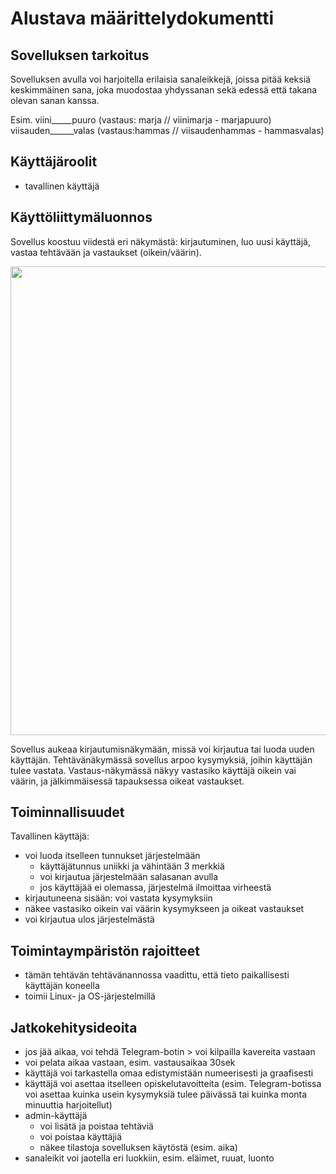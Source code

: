 # Alustava määrittelydokumentti

## Sovelluksen tarkoitus
Sovelluksen avulla voi harjoitella erilaisia sanaleikkejä, joissa pitää keksiä keskimmäinen sana, joka muodostaa yhdyssanan sekä edessä että takana olevan sanan kanssa. 

Esim.
viini_____puuro (vastaus: marja // viinimarja - marjapuuro)
viisauden______valas (vastaus:hammas // viisaudenhammas - hammasvalas)

## Käyttäjäroolit
- tavallinen käyttäjä

## Käyttöliittymäluonnos
Sovellus koostuu viidestä eri näkymästä: kirjautuminen, luo uusi käyttäjä, vastaa tehtävään ja vastaukset (oikein/väärin).

<img src="https://raw.githubusercontent.com/sinilandia/otm-harkka/master/dokumentaatio/kuvat/kayttoliittymaluonnos_v1.JPG" width="750">

Sovellus aukeaa kirjautumisnäkymään, missä voi kirjautua tai luoda uuden käyttäjän.
Tehtävänäkymässä sovellus arpoo kysymyksiä, joihin käyttäjän tulee vastata.
Vastaus-näkymässä näkyy vastasiko käyttäjä oikein vai väärin, ja jälkimmäisessä tapauksessa oikeat vastaukset.

## Toiminnallisuudet
Tavallinen käyttäjä:
- voi luoda itselleen tunnukset järjestelmään 
	- käyttäjätunnus uniikki ja vähintään 3 merkkiä
	- voi kirjautua järjestelmään salasanan avulla
	- jos käyttäjää ei olemassa, järjestelmä ilmoittaa virheestä
- kirjautuneena sisään: voi vastata kysymyksiin
- näkee vastasiko oikein vai väärin kysymykseen ja oikeat vastaukset 
- voi kirjautua ulos järjestelmästä

## Toimintaympäristön rajoitteet
- tämän tehtävän tehtävänannossa vaadittu, että tieto paikallisesti käyttäjän koneella
- toimii Linux- ja OS-järjestelmillä



## Jatkokehitysideoita
- jos jää aikaa, voi tehdä Telegram-botin > voi kilpailla kavereita vastaan
- voi pelata aikaa vastaan, esim. vastausaikaa 30sek
- käyttäjä voi tarkastella omaa edistymistään numeerisesti ja graafisesti
- käyttäjä voi asettaa itselleen opiskelutavoitteita (esim. Telegram-botissa voi asettaa kuinka usein kysymyksiä tulee päivässä tai kuinka monta minuuttia harjoitellut)
- admin-käyttäjä
	- voi lisätä ja poistaa tehtäviä
	- voi poistaa käyttäjiä
	- näkee tilastoja sovelluksen käytöstä (esim. aika)
- sanaleikit voi jaotella eri luokkiin, esim. eläimet, ruuat, luonto 

